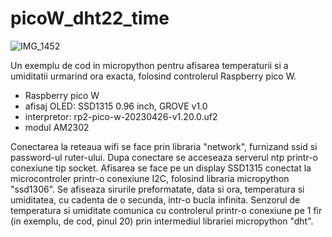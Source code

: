 # picoW_dht22_time
![IMG_1452](https://github.com/acican/picoW_dht22_time/assets/10486613/3d2ef213-c1d8-4861-bb94-3762ba0e1ee8)

 
Un exemplu de cod in micropython pentru afisarea temperaturii si a umiditatii urmarind ora exacta, folosind controlerul Raspberry pico W.
- Raspberry pico W
- afisaj OLED: SSD1315 0.96 inch, GROVE v1.0
- interpretor: rp2-pico-w-20230426-v1.20.0.uf2
- modul AM2302

Conectarea la reteaua wifi se face prin libraria "network", furnizand ssid si password-ul ruter-ului.
Dupa conectare se acceseaza serverul ntp printr-o conexiune tip socket.
Afisarea se face pe un display SSD1315 conectat la microcontroler printr-o conexiune I2C, folosind libraria micropython "ssd1306".
Se afiseaza sirurile preformatate, data si ora, temperatura si umiditatea, cu cadenta de o secunda, intr-o bucla infinita.
Senzorul de temperatura si umiditate comunica cu controlerul printr-o conexiune pe 1 fir (in exemplu, de cod, pinul 20) prin intermediul librariei micropython "dht".
